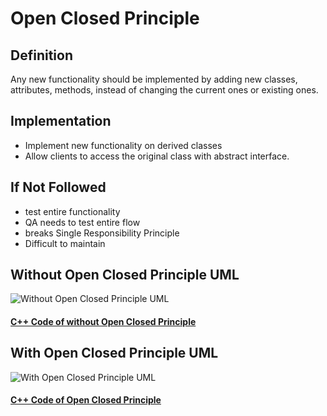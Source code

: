 # Open Closed Principle

## Definition

Any new functionality should be implemented by adding new classes, attributes, methods, instead of changing the current ones or existing ones.

## Implementation

* Implement new functionality on derived classes
* Allow clients to access the original class with abstract interface.

## If Not Followed

* test entire functionality
* QA needs to test entire flow
* breaks Single Responsibility Principle
* Difficult to maintain


## Without Open Closed Principle UML
![Without Open Closed Principle UML](https://github.com/tal95shah/SOLID_Principles/blob/master/OpenClosed/images/withoutOCP.png "Without Open Closed Principle UML")

#### [C++ Code of without Open Closed Principle](https://github.com/tal95shah/SOLID_Principles/blob/master/OpenClosed/withoutOCP.cpp)<br/>

## With Open Closed Principle UML
![With Open Closed Principle UML](https://github.com/tal95shah/SOLID_Principles/blob/master/OpenClosed/images/withOCP.png "With Open Closed Principle UML")

#### [C++ Code of Open Closed Principle](https://github.com/tal95shah/SOLID_Principles/blob/master/OpenClosed/withOCP.cpp)<br/>